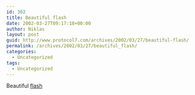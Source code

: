 ```yaml
---
id: 302
title: Beautiful flash
date: 2002-03-27T09:17:18+00:00
author: Niklas
layout: post
guid: http://www.protocol7.com/archives/2002/03/27/beautiful-flash/
permalink: /archives/2002/03/27/beautiful_flash/
categories:
  - Uncategorized
tags:
  - Uncategorized
---
```

<div class='microid-0c36a7111a8063c6d9287395002fd3e5e81efea0'>
  <p>
    Beautiful <a href="http://www.unclickable.com/lab/monamx.html">flash</a>
  </p>
</div>